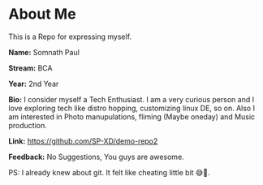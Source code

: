 # About Me

This is a Repo for expressing myself. 

**Name:** Somnath Paul

**Stream:** BCA

**Year:** 2nd Year 

**Bio:** I consider myself a Tech Enthusiast. I am a very curious person and I love exploring tech like distro hopping, customizing linux DE, so on. Also I am interested in Photo manupulations, fliming (Maybe oneday) and Music production. 

**Link:** https://github.com/SP-XD/demo-repo2

**Feedback:** No Suggestions, You guys are awesome.

PS: I already knew about git. It felt like cheating little bit 😅🙏.
